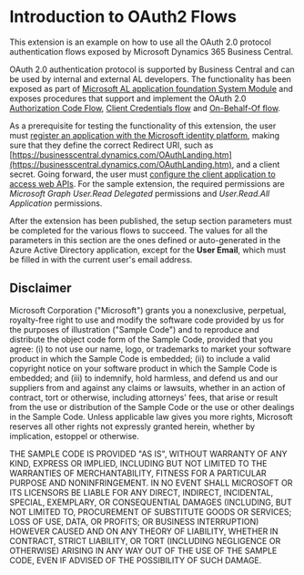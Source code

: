 # Introduction to OAuth2 Flows

This extension is an example on how to use all the OAuth 2.0 protocol authentication flows exposed by Microsoft Dynamics 365 Business Central.

OAuth 2.0 authentication protocol is supported by Business Central and can be used by internal and external AL developers. The functionality has been exposed as part of [Microsoft AL application foundation System Module](https://github.com/microsoft/ALAppExtensions/tree/master/Modules/System/OAuth2) and exposes procedures that support and implement the OAuth 2.0 [Authorization Code Flow](https://docs.microsoft.com/en-us/azure/active-directory/develop/msal-authentication-flows#authorization-code), [Client Credentials flow](https://docs.microsoft.com/en-us/azure/active-directory/develop/msal-authentication-flows#client-credentials) and [On-Behalf-Of flow](https://docs.microsoft.com/en-us/azure/active-directory/develop/msal-authentication-flows#on-behalf-of).

As a prerequisite for testing the functionality of this extension, the user must [register an application with the Microsoft identity platform](https://docs.microsoft.com/en-us/graph/auth-register-app-v2), making sure that they define the correct Redirect URI, such as [https://businesscentral.dynamics.com/OAuthLanding.htm](https://businesscentral.dynamics.com/OAuthLanding.htm), and a client secret. Going forward, the user must [configure the client application to access web APIs](https://docs.microsoft.com/en-us/azure/active-directory/develop/quickstart-configure-app-access-web-apis). For the sample extension, the required permissions are *Microsoft Graph User.Read Delegated* permissions and *User.Read.All Application* permissions.

After the extension has been published, the setup section parameters must be completed for the various flows to succeed. The values for all the parameters in this section are the ones defined or auto-generated in the Azure Active Directory application, except for the **User Email**, which must be filled in with the current user's email address.

## Disclaimer

Microsoft Corporation ("Microsoft") grants you a nonexclusive, perpetual, royalty-free right to use and modify the software code provided by us for the purposes of illustration ("Sample Code") and to reproduce and distribute the object code form of the Sample Code, provided that you agree: (i) to not use our name, logo, or trademarks to market your software product in which the Sample Code is embedded; (ii) to include a valid copyright notice on your software product in which the Sample Code is embedded; and (iii) to indemnify, hold harmless, and defend us and our suppliers from and against any claims or lawsuits, whether in an action of contract, tort or otherwise, including attorneys' fees, that arise or result from the use or distribution of the Sample Code or the use or other dealings in the Sample Code. Unless applicable law gives you more rights, Microsoft reserves all other rights not expressly granted herein, whether by implication, estoppel or otherwise.

THE SAMPLE CODE IS PROVIDED "AS IS", WITHOUT WARRANTY OF ANY KIND, EXPRESS OR IMPLIED, INCLUDING BUT NOT LIMITED TO THE WARRANTIES OF MERCHANTABILITY, FITNESS FOR A PARTICULAR PURPOSE AND NONINFRINGEMENT. IN NO EVENT SHALL MICROSOFT OR ITS LICENSORS BE LIABLE FOR ANY DIRECT, INDIRECT, INCIDENTAL, SPECIAL, EXEMPLARY, OR CONSEQUENTIAL DAMAGES (INCLUDING, BUT NOT LIMITED TO, PROCUREMENT OF SUBSTITUTE GOODS OR SERVICES; LOSS OF USE, DATA, OR PROFITS; OR BUSINESS INTERRUPTION) HOWEVER CAUSED AND ON ANY THEORY OF LIABILITY, WHETHER IN CONTRACT, STRICT LIABILITY, OR TORT (INCLUDING NEGLIGENCE OR OTHERWISE) ARISING IN ANY WAY OUT OF THE USE OF THE SAMPLE CODE, EVEN IF ADVISED OF THE POSSIBILITY OF SUCH DAMAGE.